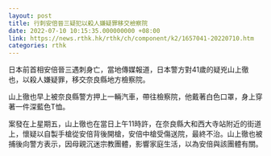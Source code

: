 ```yaml
---
layout: post
title: 行刺安倍晉三疑犯以殺人嫌疑罪移交檢察院
date: 2022-07-10 10:15:35.000000000 +08:00
link: https://news.rthk.hk/rthk/ch/component/k2/1657041-20220710.htm
categories: rthk
---
```


日本前首相安倍晉三遇刺身亡，當地傳媒報道，日本警方對41歲的疑兇山上徹也，以殺人嫌疑罪，移交奈良縣地方檢察院。

山上徹也早上被奈良縣警方押上一輛汽車，帶往檢察院，他戴著白色口罩，身上穿著一件深藍色T恤。

案發在上星期五，山上徹也在當日上午11時許，在奈良縣大和西大寺站附近的街道上，懷疑以自製手槍從安倍背後開槍，安倍中槍受傷送院，最終不治。山上徹也被捕後向警方表示，因母親沉迷宗教團體，影響家庭生活，以為安倍與該團體有關。
